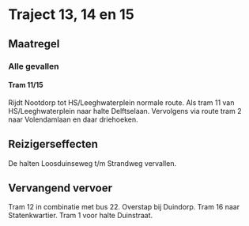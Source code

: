 # Traject 13, 14 en 15
## Maatregel
### Alle gevallen

#### Tram 11/15
Rijdt Nootdorp tot HS/Leeghwaterplein normale route. Als tram 11 van HS/Leeghwaterplein naar halte Delftselaan. Vervolgens via route tram 2 naar Volendamlaan en daar driehoeken.

## Reizigerseffecten
De halten Loosduinseweg t/m Strandweg vervallen.

## Vervangend vervoer
Tram 12 in combinatie met bus 22. Overstap bij Duindorp.
Tram 16 naar Statenkwartier.
Tram 1 voor halte Duinstraat.
